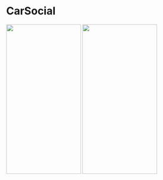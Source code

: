 # CarSocial
<div>
<img src= "https://user-images.githubusercontent.com/36573496/56162644-65f08100-5fc4-11e9-9c63-70894f285cfc.jpeg" width="200" height="400"/> 
<img src= "https://user-images.githubusercontent.com/36573496/56161940-bb2b9300-5fc2-11e9-980f-10c257e2aecb.jpeg" width="200" height="400"/>
  
</div>

